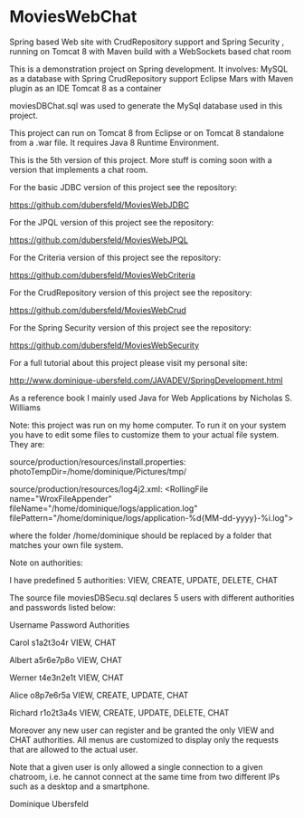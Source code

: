 # MoviesWebChat
Spring based Web site with CrudRepository support and Spring Security , running on Tomcat 8 with Maven build with a WebSockets based chat room

This is a demonstration project on Spring development. It involves:
MySQL as a database with Spring CrudRepository support 
Eclipse Mars with Maven plugin as an IDE
Tomcat 8 as a container

moviesDBChat.sql was used to generate the MySql database used in this project.

This project can run on Tomcat 8 from Eclipse or on Tomcat 8 standalone from a .war file. It requires Java 8 Runtime Environment.

This is the 5th version of this project. More stuff is coming soon with a version that implements a chat room.

For the basic JDBC version of this project see the repository:

https://github.com/dubersfeld/MoviesWebJDBC

For the JPQL version of this project see the repository:

https://github.com/dubersfeld/MoviesWebJPQL

For the Criteria version of this project see the repository:

https://github.com/dubersfeld/MoviesWebCriteria

For the CrudRepository version of this project see the repository:

https://github.com/dubersfeld/MoviesWebCrud

For the Spring Security version of this project see the repository:

https://github.com/dubersfeld/MoviesWebSecurity

For a full tutorial about this project please visit my personal site:

http://www.dominique-ubersfeld.com/JAVADEV/SpringDevelopment.html

As a reference book I mainly used Java for Web Applications by Nicholas S. Williams

Note: this project was run on my home computer. To run it on your system you have to edit some files to customize them to your actual file system. They are:

source/production/resources/install.properties: photoTempDir=/home/dominique/Pictures/tmp/

source/production/resources/log4j2.xml: &lt;RollingFile name="WroxFileAppender" fileName="/home/dominique/logs/application.log"
                                     filePattern="/home/dominique/logs/application-%d{MM-dd-yyyy}-%i.log"&gt;

where the folder /home/dominique should be replaced by a folder that matches your own file system.

Note on authorities:

I have predefined 5 authorities: VIEW, CREATE, UPDATE, DELETE, CHAT

The source file moviesDBSecu.sql declares 5 users with different authorities and passwords listed below:

Username        Password        Authorities

Carol           s1a2t3o4r       VIEW, CHAT

Albert          a5r6e7p8o       VIEW, CHAT

Werner          t4e3n2e1t       VIEW, CHAT

Alice           o8p7e6r5a       VIEW, CREATE, UPDATE, CHAT

Richard         r1o2t3a4s       VIEW, CREATE, UPDATE, DELETE, CHAT

Moreover any new user can register and be granted the only VIEW and CHAT authorities. All menus are customized to display only the requests that are allowed to the actual user.

Note that a given user is only allowed a single connection to a given chatroom, i.e. he cannot connect at the same time from two different IPs such as a desktop and a smartphone.


Dominique Ubersfeld 
